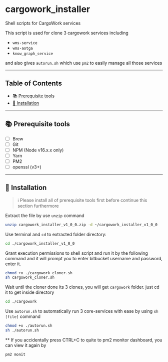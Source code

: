 # cargowork_installer
Shell scripts for CargoWork services

This script is used for clone 3 cargowork services including 

- `wms-service` 
- `wms-aotga` 
- `know_graph_service` 

and also gives `autorun.sh` which use `pm2` to easily manage all those services

---

## Table of Contents

- [📚 Prerequisite tools](#-prerequisite-tools)
- [💾 Installation](#-installation)

---

## 📚 Prerequisite tools
- [ ] Brew
- [ ] Git
- [ ] NPM (Node v16.x.x only)
- [ ] Yarn
- [ ] PM2
- [ ] openssl (v3+)

---

## 💾 Installation

> ℹ️ Please install all of prerequisite tools first before continue this section furthermore

Extract the file by use `unzip` command

```sh
unzip cargowork_installer_v1_0_0.zip -d ~/cargowork_installer_v1_0_0
```

Use terminal and `cd` to extracted folder directory:

```sh
cd ./cargowork_installer_v1_0_0
```

Grant execution permissions to shell script and run it by the following command
and it will prompt you to enter bitbucket username and password, enter it.

```sh
chmod +x ./cargowork_cloner.sh
sh cargowork_cloner.sh
```

Wait until the cloner done its 3 clones, you will get `cargowork` folder. just cd it to get inside directory

```sh
cd ./cargowork
```

Use `autorun.sh` to automatically run 3 core-services with ease by using `sh [file]` command

```sh
chmod +x ./autorun.sh
sh ./autorun.sh
```

\*\* If you accidentally press CTRL+C to quite to pm2 monitor dashboard, you can view it again by
```sh
pm2 monit
```
